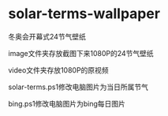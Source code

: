 # solar-terms-wallpaper
冬奥会开幕式24节气壁纸

image文件夹存放截图下来1080P的24节气壁纸

video文件夹存放1080P的原视频

solar-terms.ps1修改电脑图片为当日所属节气

bing.ps1修改电脑图片为bing每日图片
